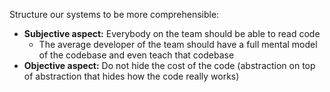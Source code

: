  Structure our systems to be more comprehensible:

 - **Subjective aspect:** Everybody on the team should be able to read code
	 - The average developer of the team should have a full mental model of the codebase and even teach that codebase
 - **Objective aspect:** Do not hide the cost of the code (abstraction on top of abstraction that hides how the code really works)

